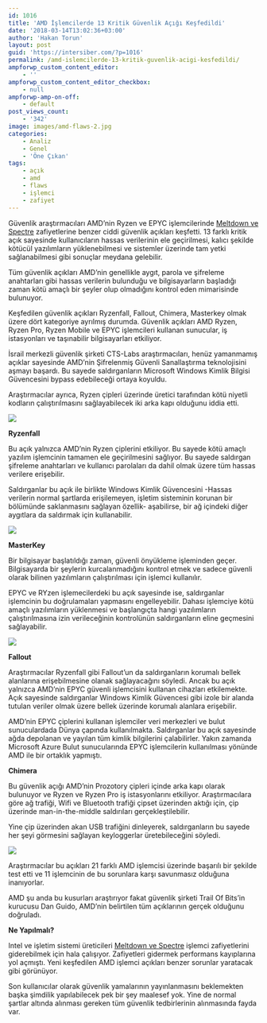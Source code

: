 ```yaml
---
id: 1016
title: 'AMD İşlemcilerde 13 Kritik Güvenlik Açığı Keşfedildi'
date: '2018-03-14T13:02:36+03:00'
author: 'Hakan Torun'
layout: post
guid: 'https://intersiber.com/?p=1016'
permalink: /amd-islemcilerde-13-kritik-guvenlik-acigi-kesfedildi/
ampforwp_custom_content_editor:
    - ''
ampforwp_custom_content_editor_checkbox:
    - null
ampforwp-amp-on-off:
    - default
post_views_count:
    - '342'
image: images/amd-flaws-2.jpg
categories:
    - Analiz
    - Genel
    - 'Öne Çıkan'
tags:
    - açık
    - amd
    - flaws
    - işlemci
    - zafiyet
---
```


Güvenlik araştırmacıları AMD’nin Ryzen ve EPYC işlemcilerinde [Meltdown ve Spectre](https://intersiber.com/meltdown-ve-spectre-islemci-zafiyetleri/) zafiyetlerine benzer ciddi güvenlik açıkları keşfetti. 13 farklı kritik açık sayesinde kullanıcıların hassas verilerinin ele geçirilmesi, kalıcı şekilde kötücül yazılımların yüklenebilmesi ve sistemler üzerinde tam yetki sağlanabilmesi gibi sonuçlar meydana gelebilir.

Tüm güvenlik açıkları AMD’nin genellikle aygıt, parola ve şifreleme anahtarları gibi hassas verilerin bulunduğu ve bilgisayarların başladığı zaman kötü amaçlı bir şeyler olup olmadığını kontrol eden mimarisinde bulunuyor.

Keşfedilen güvenlik açıkları Ryzenfall, Fallout, Chimera, Masterkey olmak üzere dört kategoriye ayrılmış durumda. Güvenlik açıkları AMD Ryzen, Ryzen Pro, Ryzen Mobile ve EPYC işlemcileri kullanan sunucular, iş istasyonları ve taşınabilir bilgisayarları etkiliyor.

İsrail merkezli güvenlik şirketi CTS-Labs araştırmacıları, henüz yamanmamış açıklar sayesinde AMD’nin Şifrelenmiş Güvenli Sanallaştırma teknolojisini aşmayı başardı. Bu sayede saldırganların Microsoft Windows Kimlik Bilgisi Güvencesini bypass edebileceği ortaya koyuldu.

Araştırmacılar ayrıca, Ryzen çipleri üzerinde üretici tarafından kötü niyetli kodların çalıştırılmasını sağlayabilecek iki arka kapı olduğunu iddia etti.

![](images/amd-flaws.png)

**Ryzenfall**

Bu açık yalnızca AMD’nin Ryzen çiplerini etkiliyor. Bu sayede kötü amaçlı yazılım işlemcinin tamamen ele geçirilmesini sağlıyor. Bu sayede saldırgan şifreleme anahtarları ve kullanıcı parolaları da dahil olmak üzere tüm hassas verilere erişebilir.

Saldırganlar bu açık ile birlikte Windows Kimlik Güvencesini -Hassas verilerin normal şartlarda erişilemeyen, işletim sisteminin korunan bir bölümünde saklanmasını sağlayan özellik- aşabilirse, bir ağ içindeki diğer aygıtlara da saldırmak için kullanabilir.

![](images/amd-ryzenfall.png)

**MasterKey**

Bir bilgisayar başlatıldığı zaman, güvenli önyükleme işleminden geçer. Bilgisayarda bir şeylerin kurcalanmadığını kontrol etmek ve sadece güvenli olarak bilinen yazılımların çalıştırılması için işlemci kullanılır.

EPYC ve RYzen işlemecilerdeki bu açık sayesinde ise, saldırganlar işlemcinin bu doğrulamaları yapmasını engelleyebilir. Dahası işlemciye kötü amaçlı yazılımların yüklenmesi ve başlangıçta hangi yazılımların çalıştırılmasına izin verileceğinin kontrolünün saldırganların eline geçmesini sağlayabilir.

![](images/amd-masterkey.png)

**Fallout**

Araştırmacılar Ryzenfall gibi Fallout’un da saldırganların korumalı bellek alanlarına erişebilmesine olanak sağlayacağını söyledi. Ancak bu açık yalnızca AMD’nin EPYC güvenli işlemcisini kullanan cihazları etkilemekte. Açık sayesinde saldırganlar Windows Kimlik Güvencesi gibi izole bir alanda tutulan veriler olmak üzere bellek üzerinde korumalı alanlara erişebilir.

AMD’nin EPYC çiplerini kullanan işlemciler veri merkezleri ve bulut sunuculardada Dünya çapında kullanılmakta. Saldırganlar bu açık sayesinde ağda depolanan ve yayılan tüm kimlik bilgilerini çalabilirler. Yakın zamanda Microsoft Azure Bulut sunucularında EPYC işlemcilerin kullanılması yönünde AMD ile bir ortaklık yapmıştı.

**Chimera**

Bu güvenlik açığı AMD’nin Prozotory çipleri içinde arka kapı olarak bulunuyor ve Ryzen ve Ryzen Pro iş istasyonlarını etkiliyor. Araştırmacılara göre ağ trafiği, Wifi ve Bluetooth trafiği çipset üzerinden aktığı için, çip üzerinde man-in-the-middle saldırıları gerçekleştilebilir.

Yine çip üzerinden akan USB trafiğini dinleyerek, saldırganların bu sayede her şeyi görmesini sağlayan keyloggerlar üretebileceğini söyledi.

![](images/amd-ryzen.jpg)

Araştırmacılar bu açıkları 21 farklı AMD işlemcisi üzerinde başarılı bir şekilde test etti ve 11 işlemcinin de bu sorunlara karşı savunmasız olduğuna inanıyorlar.

AMD şu anda bu kusurları araştırıyor fakat güvenlik şirketi Trail Of Bits’in kurucusu Dan Guido, AMD’nin belirtilen tüm açıklarının gerçek olduğunu doğruladı.

**Ne Yapılmalı?**

Intel ve işletim sistemi üreticileri [Meltdown ve Spectre](https://intersiber.com/meltdown-ve-spectre-islemci-zafiyetleri/) işlemci zafiyetlerini giderebilmek için hala çalışıyor. Zafiyetleri gidermek performans kayıplarına yol açmıştı. Yeni keşfedilen AMD işlemci açıkları benzer sorunlar yaratacak gibi görünüyor.

Son kullanıcılar olarak güvenlik yamalarının yayınlanmasını beklemekten başka şimdilik yapılabilecek pek bir şey maalesef yok. Yine de normal şartlar altında alınması gereken tüm güvenlik tedbirlerinin alınmasında fayda var.
